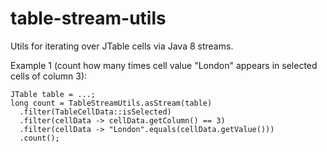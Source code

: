 # table-stream-utils
Utils for iterating over JTable cells via Java 8 streams.

Example 1 (count how many times cell value "London" appears in selected cells of column 3):
```
JTable table = ...;
long count = TableStreamUtils.asStream(table)
  .filter(TableCellData::isSelected)
  .filter(cellData -> cellData.getColumn() == 3)
  .filter(cellData -> "London".equals(cellData.getValue()))
  .count();
```
